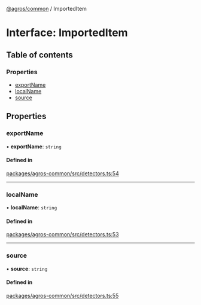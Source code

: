 [@agros/common](../index.md) / ImportedItem

# Interface: ImportedItem

## Table of contents

### Properties

- [exportName](ImportedItem.md#exportname)
- [localName](ImportedItem.md#localname)
- [source](ImportedItem.md#source)

## Properties

### <a id="exportname" name="exportname"></a> exportName

• **exportName**: `string`

#### Defined in

[packages/agros-common/src/detectors.ts:54](https://github.com/agrosjs/agros/blob/74ff0ba/packages/agros-common/src/detectors.ts#L54)

___

### <a id="localname" name="localname"></a> localName

• **localName**: `string`

#### Defined in

[packages/agros-common/src/detectors.ts:53](https://github.com/agrosjs/agros/blob/74ff0ba/packages/agros-common/src/detectors.ts#L53)

___

### <a id="source" name="source"></a> source

• **source**: `string`

#### Defined in

[packages/agros-common/src/detectors.ts:55](https://github.com/agrosjs/agros/blob/74ff0ba/packages/agros-common/src/detectors.ts#L55)
